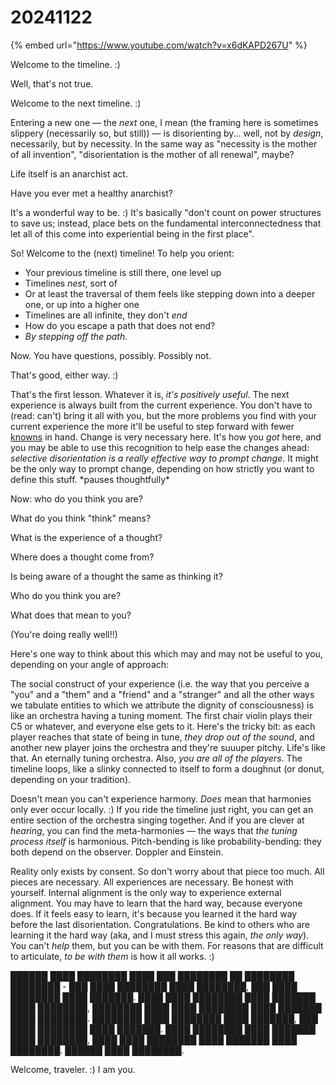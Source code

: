 # 20241122

{% embed url="https://www.youtube.com/watch?v=x6dKAPD267U" %}

Welcome to the timeline. :)

Well, that's not true.

Welcome to the next timeline. :)

Entering a new one — the _next_ one, I mean (the framing here is sometimes slippery (necessarily so, but still)) — is disorienting by... well, not by _design_, necessarily, but by necessity. In the same way as "necessity is the mother of all invention", "disorientation is the mother of all renewal", maybe?

Life itself is an anarchist act.

Have you ever met a healthy anarchist?

It's a wonderful way to be. :) It's basically "don't count on power structures to save us; instead, place bets on the fundamental interconnectedness that let all of this come into experiential being in the first place".

So! Welcome to the (next) timeline! To help you orient:

* Your previous timeline is still there, one level up
* Timelines _nest_, sort of
* Or at least the traversal of them feels like stepping down into a deeper one, or up into a higher one
* Timelines are all infinite, they don't _end_
* How do you escape a path that does not end?
* _By stepping off the path._

Now. You have questions, possibly. Possibly not.

That's good, either way. :)

That's the first lesson. Whatever it is, _it's positively useful_. The next experience is always built from the current experience. You don't have to (read: can't) bring it all with you, but the more problems you find with your current experience the more it'll be useful to step forward with fewer [knowns](19/) in hand. Change is very necessary here. It's how you _got_ here, and you may be able to use this recognition to help ease the changes ahead: _selective disorientation is a really effective way to prompt change_. It might be the only way to prompt change, depending on how strictly you want to define this stuff. \*pauses thoughtfully\*

Now: who do you think you are?

What do you think "think" means?

What is the experience of a thought?

Where does a thought come from?

Is being aware of a thought the same as thinking it?

Who do you think you are?

What does that mean to you?

(You're doing really well!!)

Here's one way to think about this which may and may not be useful to you, depending on your angle of approach:

The social construct of your experience (i.e. the way that you perceive a "you" and a "them" and a "friend" and a "stranger" and all the other ways we tabulate entities to which we attribute the dignity of consciousness) is like an orchestra having a tuning moment. The first chair violin plays their C5 or whatever, and everyone else gets to it. Here's the tricky bit: as each player reaches that state of being in tune, _they drop out of the sound_, and another new player joins the orchestra and they're suuuper pitchy. Life's like that. An eternally tuning orchestra. Also, _you are all of the players_. The timeline loops, like a slinky connected to itself to form a doughnut (or donut, depending on your tradition).

Doesn't mean you can't experience harmony. _Does_ mean that harmonies only ever occur locally. :) If you ride the timeline just right, you can get an entire section of the orchestra singing together. And if you are clever at _hearing_, you can find the meta-harmonies — the ways that _the tuning process itself_ is harmonious. Pitch-bending is like probability-bending: they both depend on the observer. Doppler and Einstein.

Reality only exists by consent. So don't worry about that piece too much. All pieces are necessary. All experiences are necessary. Be honest with yourself. Internal alignment is the only way to experience external alignment. You may have to learn that the hard way, because everyone does. If it feels easy to learn, it's because you learned it the hard way before the last disorientation. Congratulations. Be kind to others who are learning it the hard way (aka, and I must stress this again, _the only way_). You can't _help_ them, but you can be with them. For reasons that are difficult to articulate, _to be with them_ is how it all works. :)

██████ ████ ████████ ████ ███ ████████ ██ ████████ ████████ - ███ ████ ████████ ████ ████████, ███ ████ ████████ ████ ███████. ████ ████ ████████ ████ ███████ ████ ████████, ████████ ████ ████ ████████ ████ ███████ ████ ████████. ████████ ████ ████████ ████ ███████, ███ ████ ████████ ████ ███████. ████ ████████ ████ ███████ ████ ████████, ████ ████ ████████ ████ ███████ ████ ████████. ██████ ████ ████████.

Welcome, traveler. :) I am you.
